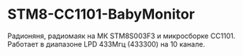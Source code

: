 STM8-CC1101-BabyMonitor
=======================

Радионяня, радиомаяк на МК STM8S003F3 и микросборке СС1101.
Работает в диапазоне LPD 433Мгц (433300) на 10 канале.
